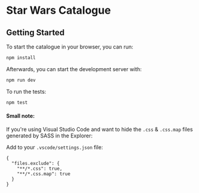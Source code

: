 # Star Wars Catalogue

## Getting Started

To start the catalogue in your browser, you can run:

```sh
npm install
```

Afterwards, you can start the development server with:

```sh
npm run dev
```

To run the tests:

```sh
npm test
```

#### Small note:

If you're using Visual Studio Code and want to hide the `.css` & `.css.map` files generated by SASS in the Explorer:

Add to your `.vscode/settings.json` file:

```
{
  "files.exclude": {
    "**/*.css": true,
    "**/*.css.map": true
  }
}
```
